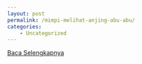 ```yaml
---
layout: post
permalink: /mimpi-melihat-anjing-abu-abu/
categories:
    - Uncategorized
---
```


[Baca Selengkapnya](/01)